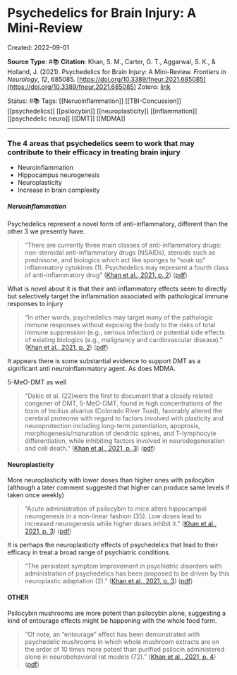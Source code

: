 
# Psychedelics for Brain Injury: A Mini-Review

Created: 2022-09-01

**Source Type**: #📚 
**Citation**: Khan, S. M., Carter, G. T., Aggarwal, S. K., & Holland, J. (2021). Psychedelics for Brain Injury: A Mini-Review. _Frontiers in Neurology_, _12_, 685085. [https://doi.org/10.3389/fneur.2021.685085](https://doi.org/10.3389/fneur.2021.685085)
Zotero: [link](zotero://select/library/items/EXB2VQNW)

Status: #📚 
Tags: [[Neruoinflammation]] [[TBI-Concussion]] [[psychedelics]] [[psilocybin]] [[neuroplasticity]] [[inflammation]] [[psychedelic neuro]] [[DMT]] [[MDMA]] 

*****
### The 4 areas that psychedelics seem to work that may contribute to their efficacy in treating brain injury

- Neuroinflammation
- Hippocampus neurogenesis
- Neuroplasticity
- Increase in brain complexity



##### Neruoinflammation

Psychedelics represent a novel form of anti-inflammatory, different than the other 3 we presently have.

>“There are currently three main classes of anti-inflammatory drugs: non-steroidal anti-inflammatory drugs (NSAIDs), steroids such as prednisone, and biologics which act like sponges to “soak up” inflammatory cytokines (1). Psychedelics may represent a fourth class of anti-inflammatory drug” ([Khan et al., 2021, p. 2](zotero://select/library/items/EXB2VQNW)) ([pdf](zotero://open-pdf/library/items/W9NQ7L5F?page=2&annotation=VMKFR48Z))


What is novel about it is that their anti inflammatory effects seem to directly but selectively target the inflammation associated with pathological immune responses to injury

> “In other words, psychedelics may target many of the pathologic immune responses without exposing the body to the risks of total immune suppression (e.g., serious infection) or potential side effects of existing biologics (e.g., malignancy and cardiovascular disease).” ([Khan et al., 2021, p. 2](zotero://select/library/items/EXB2VQNW)) ([pdf](zotero://open-pdf/library/items/W9NQ7L5F?page=2&annotation=UUDKG54W))


It appears there is some substantial evidence to support DMT as a significant anti neuroinflammatory agent. As does MDMA.


5-MeO-DMT as well

> “Dakic et al. (22)were the first to document that a closely related congener of DMT, 5-MeO-DMT, found in high concentrations of the toxin of Incilius alvarius (Colorado River Toad), favorably altered the cerebral proteome with regard to factors involved with plasticity and neuroprotection including long-term potentiation, apoptosis, morphogenesis/maturation of dendritic spines, and T-lymphocyte differentiation, while inhibiting factors involved in neurodegeneration and cell death.” ([Khan et al., 2021, p. 3](zotero://select/library/items/EXB2VQNW)) ([pdf](zotero://open-pdf/library/items/W9NQ7L5F?page=3&annotation=5J6XVA5A))


#### Neuroplasticity

More neuroplasticity with lower doses than higher ones with psilocybin (although a later comment suggested that higher can produce same levels if taken once weekly)

> “Acute administration of psilocybin to mice alters hippocampal neurogenesis in a non-linear fashion (35). Low doses lead to increased neurogenesis while higher doses inhibit it.” ([Khan et al., 2021, p. 3](zotero://select/library/items/EXB2VQNW)) ([pdf](zotero://open-pdf/library/items/W9NQ7L5F?page=3&annotation=9CRBUN7V))


It is perhaps the neuroplasticity effects of psychedelics that lead to their efficacy in treat a broad range of psychiatric conditions. 

> “The persistent symptom improvement in psychiatric disorders with administration of psychedelics has been proposed to be driven by this neuroplastic adaptation (2).” ([Khan et al., 2021, p. 3](zotero://select/library/items/EXB2VQNW)) ([pdf](zotero://open-pdf/library/items/W9NQ7L5F?page=3&annotation=5SXAVLMT))


#### OTHER

Psilocybin mushrooms are more potent than psilocybin alone, suggesting a kind of entourage effects might be happening with the whole food form.

> “Of note, an “entourage” effect has been demonstrated with psychedelic mushrooms in which whole mushroom extracts are on the order of 10 times more potent than purified psilocin administered alone in neurobehavioral rat models (72).” ([Khan et al., 2021, p. 4](zotero://select/library/items/EXB2VQNW)) ([pdf](zotero://open-pdf/library/items/W9NQ7L5F?page=4&annotation=IZ7VHHTZ))



